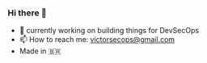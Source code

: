 ### Hi there 👋

- 🔭 currently working on building things for DevSecOps
- 📫 How to reach me: victorsecops@gmail.com
- Made in :brazil: 

